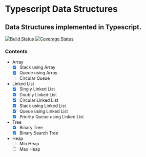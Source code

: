 # Typescript Data Structures

## Data Structures implemented in Typescript.

[![Build Status](https://travis-ci.com/digi0ps/typescript-data-structures.svg?branch=master)](https://travis-ci.com/digi0ps/typescript-data-structures)
[![Coverage Status](https://coveralls.io/repos/github/digi0ps/typescript-data-structures/badge.svg?branch=master)](https://coveralls.io/github/digi0ps/typescript-data-structures?branch=master)

### Contents

- Array
  - [x] Stack using Array
  - [x] Queue using Array
  - [ ] Circular Queue
- Linked List
  - [x] Singly Linked List
  - [x] Doubly Linked List
  - [x] Circular Linked List
  - [x] Stack using Linked List
  - [x] Queue using Linked List
  - [x] Priority Queue using Linked List
- Tree
  - [x] Binary Tree
  - [x] Binary Search Tree
- Heap
  - [ ] Min Heap
  - [ ] Max Heap
